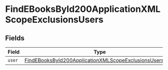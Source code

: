 # FindEBooksById200ApplicationXMLScopeExclusionsUsers


## Fields

| Field                                                                                                                                         | Type                                                                                                                                          | Required                                                                                                                                      | Description                                                                                                                                   |
| --------------------------------------------------------------------------------------------------------------------------------------------- | --------------------------------------------------------------------------------------------------------------------------------------------- | --------------------------------------------------------------------------------------------------------------------------------------------- | --------------------------------------------------------------------------------------------------------------------------------------------- |
| `user`                                                                                                                                        | [FindEBooksById200ApplicationXMLScopeExclusionsUsersUser](../../models/operations/findebooksbyid200applicationxmlscopeexclusionsusersuser.md) | :heavy_minus_sign:                                                                                                                            | N/A                                                                                                                                           |